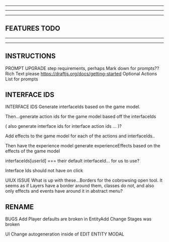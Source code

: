 --------------------------------------------------------------------------------------
--------------------------------------------------------------------------------------
--------------------------------------------------------------------------------------
FEATURES TODO
--------------------------------------------------------------------------------------
--------------------------------------------------------------------------------------
--------------------------------------------------------------------------------------

INSTRUCTIONS
------------------
PROMPT UPGRADE
  step requirements, perhaps 
  Mark down for prompts?? Rich Text please https://draftjs.org/docs/getting-started
  Optional Actions List for prompts

INTERFACE IDS
--------------------
INTERFACE IDS
  Generate interfaceIds based on the game model. 

  Then...generate action ids for the game model based off the interfaceIds 

  ( also generate interface ids for interface action ids ... )?

  Add effects to the game model for each of the actions and interfaceIds..

  Then have the experience model generate experienceEffects based on the effects of the game model 

  interfaceIds[userId] === their default interfaceId... for us to use?

  Interface Ids should not have on click

  UIUX ISSUE
    What is up with these...Borders for the cobrowsing open tool. It seems as if Layers have a border around them, classes do not, and also only effects and events have around it in abstract menu?

RENAME
---
BUGS
  Add Player defaults are broken in EntityAdd
  Change Stages was broken 

UI
  Change autogeneration inside of EDIT ENTITY MODAL